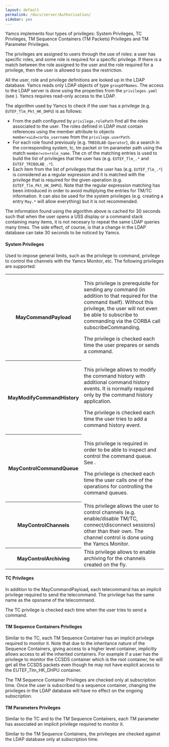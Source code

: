 ```yaml
---
layout: default
permalink: /docs/server/Authorization/
sidebar: yes
---
```


Yamcs implements four types of privileges: System Privileges, TC Privileges, TM Sequence Containers (TM Packets) Privileges and TM Parameter Privileges.

The privileges are assigned to users through the use of roles: a user has specific roles, and some role is required for a specific privilege. If there is a match between the role assigned to the user and the role required for a privilege, then the user is allowed to pass the restriction.

All the user, role and privilege definitions are looked up in the LDAP database. Yamcs reads only LDAP objects of type `groupOfNames`. The access to the LDAP server is done using the properties from the `privileges.yaml` (see <xref linkend="privileges.yaml"/>). Yamcs requires read-only access to the LDAP.

The algorithm used by Yamcs to check if the user has a privilege (e.g. `EUTEF_Tlm_Pkt_HK_DHPU`) is as follows:

* From the path configured by `privilege.rolePath` find all the roles associated to the user. The roles defined in LDAP must contain references using the member attribute to objects `member=uid=corba_username` from the `privilege.userPath`.
* For each role found previously (e.g. `TRBIOLAB-Operator`), do a search in the corresponding system, tc, tm packet or tm parameter path using the match `member=cn=role_name`. The cn of the matching entries is used to build the list of privileges that the user has (e.g. `EUTEF_Tlm_.*` and `EUTEF_TRIBOLAB_.*`).
* Each item from the list of privileges that the user has (e.g. `EUTEF_Tlm_.*`) is considered as a regular expression and it is matched with the privilege that is required for the given operation (e.g. `EUTEF_Tlm_Pkt_HK_DHPU`). Note that the regular expression matching has been introduced in order to avoid multiplying the entries for TM/TC information. It can also be used for the system privileges (e.g. creating a entry `May.*` will allow everything) but it is not recommended.

The information found using the algorithm above is cached for 30 seconds such that when the user opens a USS display or a command stack containing many items, it is not necesary to repeat the same LDAP queries many times. The side effect, of course, is that a change in the LDAP database can take 30 seconds to be noticed by Yamcs.

#### System Privileges
Used to impose general limits, such as the privilege to command, privilege to control the channels with the Yamcs Monitor, etc. The following privileges are supported:

<table class="inline">
	<tr>
		<th>MayCommandPayload</th>
		<td>
			<p>This privilege is prerequisite for sending any command (in addition to that required for the command itself). Without this privilege, the user will not even be able to subscribe to commanding via the CORBA call subscribeCommanding.</p>
			<p>The privilege is checked each time the user prepares or sends a command.</p>
		</td>
	</tr>
	<tr>
		<th>MayModifyCommandHistory</th>
		<td>
			<p>This privilege allows to modify the command history with additional command history events. It is normally required only by the command history application.</p>
			<p>The privilege is checked each time the user tries to add a command history event.</p>
		</td>
	</tr>
	<tr>
		<th>MayControlCommandQueue</th>
		<td>
			<p>This privilege is required in order to be able to inspect and control the command queue. See <xref linkend="command-queues"/>.</p>
			<p>The privilege is checked each time the user calls one of the operations for controlling the command queues.</p>		
		</td>
	</tr>
	<tr>
		<th>MayControlChannels</th>
		<td>This privilege allows the user to control channels (e.g. enable/disable TM/TC, connect/disconnect sessions) other than their own. The channel control is done using the Yamcs Monitor.</td>
	</tr>
	<tr>
		<th>MayControlArchiving</th>
		<td>This privilege allows to enable archiving for the channels created on the fly.</td>
	</tr>
</table>



#### TC Privileges
In addition to the MayCommandPayload, each telecommand has an implicit privilege required to send the telecommand. The privilege has the same name as the opsname of the telecommand.

The TC privilege is checked each time when the user tries to send a command.

#### TM Sequence Containers Privileges
Similar to the TC, each TM Sequence Container has an implicit privilege required to monitor it. Note that due to the inheritance nature of the Sequence Containers, giving access to a higher level container, implicitly allows access to all the inherited containers. For example if a user has the privilege to monitor the CCSDS container which is the root container, he will get all the CCSDS packets even though he may not have explicit access to the EUTEF_Tlm_HK_DHPU container.

The TM Sequence Container Privileges are checked only at subscription time. Once the user is subscribed to a sequence container, changing the privileges in the LDAP database will have no effect on the ongoing subscription.

#### TM Parameters Privileges
Similar to the TC and to the TM Sequence Containers, each TM parameter has associated an implicit privilege required to monitor it.

Similar to the TM Sequence Containers, the privileges are checked against the LDAP database only at subscription time.
